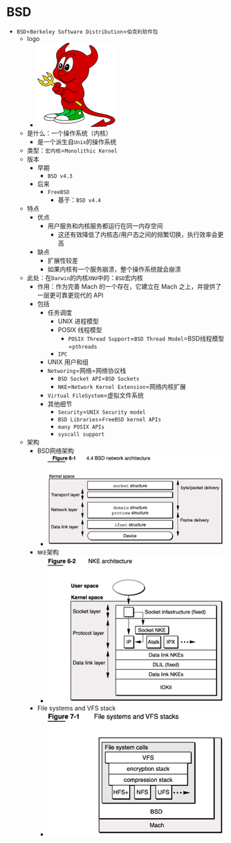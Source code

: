 # BSD

* `BSD`=`Berkeley Software Distribution`=`伯克利软件包`
  * logo
    * ![bsd_logo_beastie](../../assets/img/bsd_logo_beastie.png)
  * 是什么：一个操作系统（内核）
    * 是一个派生自`Unix`的操作系统
  * 类型：`宏内核`=`Monolithic Kernel`
  * 版本
    * 早期
      * `BSD v4.3`
    * 后来
      * `FreeBSD`
        * 基于：`BSD v4.4`
  * 特点
    * 优点
      * 用户服务和内核服务都运行在同一内存空间
        * 这还有效降低了内核态/用户态之间的频繁切换，执行效率会更高
    * 缺点
      * 扩展性较差
      * 如果内核有一个服务崩溃，整个操作系统就会崩溃
  * 此处：在`Darwin`的内核`XNU`中的：`BSD`宏内核
    * 作用：作为完善 Mach 的一个存在，它建立在 Mach 之上，并提供了一层更可靠更现代的 API
    * 包括
      * 任务调度
        * UNIX 进程模型
        * POSIX 线程模型
          * `POSIX Thread Support`=`BSD Thread Model`=BSD线程模型=`pthreads`
        * `IPC`
      * UNIX 用户和组
      * `Networing`=网络=网络协议栈
        * `BSD Socket API`=`BSD Sockets`
        * `NKE`=`Network Kernel Extension`=网络内核扩展
      * `Virtual FileSystem`=虚拟文件系统
      * 其他细节
        * `Security`=`UNIX Security model`
        * `BSD Libraries`=`FreeBSD kernel APIs`
        * `many POSIX APIs`
        * `syscall support`
  * 架构
    * BSD网络架构
      * ![bsd_network_arch](../../assets/img/bsd_network_arch.png)
    * `NKE`架构
      * ![nke_arch](../../assets/img/nke_arch.png)
    * File systems and VFS stack
      * ![bsd_fs_vfs_stack](../../assets/img/bsd_fs_vfs_stack.png)
